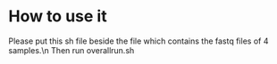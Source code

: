 # How to use it
Please put this sh file beside the file which contains the fastq files of 4 samples.\n
Then run overallrun.sh
